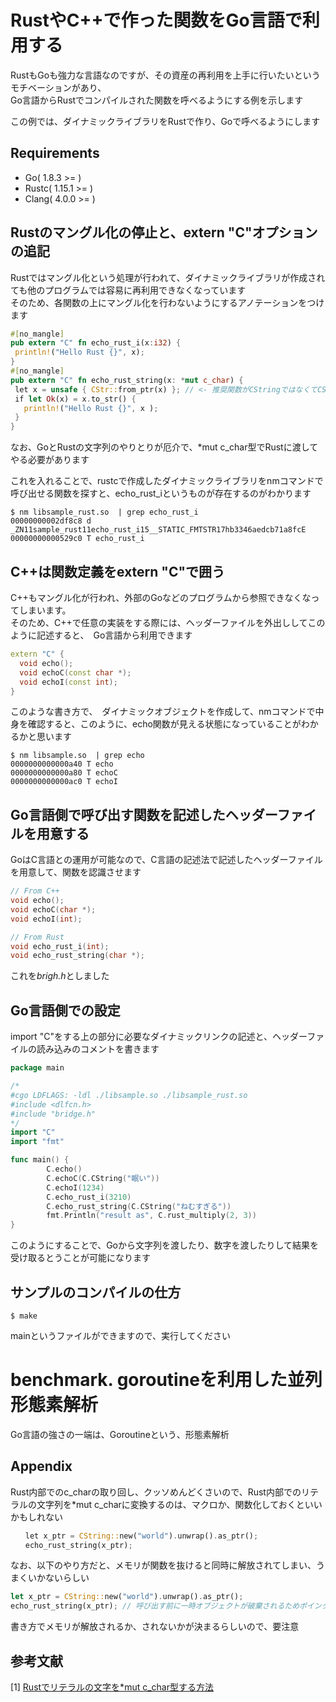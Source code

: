 # RustやC++で作った関数をGo言語で利用する

RustもGoも強力な言語なのですが、その資産の再利用を上手に行いたいというモチベーションがあり、  
Go言語からRustでコンパイルされた関数を呼べるようにする例を示します  

この例では、ダイナミックライブラリをRustで作り、Goで呼べるようにします  

## Requirements
- Go( 1.8.3 >= )
- Rustc( 1.15.1 >= ) 
- Clang( 4.0.0 >= )

## Rustのマングル化の停止と、extern "C"オプションの追記
Rustではマングル化という処理が行われて、ダイナミックライブラリが作成されても他のプログラムでは容易に再利用できなくなっています  
そのため、各関数の上にマングル化を行わないようにするアノテーションをつけます
　
 ```rust
 #[no_mangle]
pub extern "C" fn echo_rust_i(x:i32) {
  println!("Hello Rust {}", x);
}
#[no_mangle]
pub extern "C" fn echo_rust_string(x: *mut c_char) {
  let x = unsafe { CStr::from_ptr(x) }; // <- 推奨関数がCStringではなくてCStr関数が良いとのことです
  if let Ok(x) = x.to_str() {
    println!("Hello Rust {}", x );
  }
}   
 ```
なお、GoとRustの文字列のやりとりが厄介で、\*mut c_char型でRustに渡してやる必要があります  

これを入れることで、rustcで作成したダイナミックライブラリをnmコマンドで呼び出せる関数を探すと、echo_rust_iというものが存在するのがわかります  
```console
$ nm libsample_rust.so  | grep echo_rust_i
00000000002df8c8 d _ZN11sample_rust11echo_rust_i15__STATIC_FMTSTR17hb3346aedcb71a8fcE
00000000000529c0 T echo_rust_i
```

## C++は関数定義をextern "C"で囲う
C++もマングル化が行われ、外部のGoなどのプログラムから参照できなくなってしまいます。  
そのため、C++で任意の実装をする際には、ヘッダーファイルを外出ししてこのように記述すると、　Go言語から利用できます  
```cpp
extern "C" {
  void echo();
  void echoC(const char *);
  void echoI(const int);
}
```

このような書き方で、　ダイナミックオブジェクトを作成して、nmコマンドで中身を確認すると、このように、echo関数が見える状態になっていることがわかるかと思います  
```console
$ nm libsample.so  | grep echo
0000000000000a40 T echo
0000000000000a80 T echoC
0000000000000ac0 T echoI
```

## Go言語側で呼び出す関数を記述したヘッダーファイルを用意する
GoはC言語との運用が可能なので、C言語の記述法で記述したヘッダーファイルを用意して、関数を認識させます
```c
// From C++
void echo();
void echoC(char *);
void echoI(int);

// From Rust
void echo_rust_i(int);
void echo_rust_string(char *);
```
これを*brigh.h*としました

## Go言語側での設定
import "C"をする上の部分に必要なダイナミックリンクの記述と、ヘッダーファイルの読み込みのコメントを書きます  
```go
package main

/*
#cgo LDFLAGS: -ldl ./libsample.so ./libsample_rust.so
#include <dlfcn.h>
#include "bridge.h"
*/
import "C"
import "fmt"

func main() {
        C.echo()
        C.echoC(C.CString("眠い"))
        C.echoI(1234)
        C.echo_rust_i(3210)
        C.echo_rust_string(C.CString("ねむすぎる"))
        fmt.Println("result as", C.rust_multiply(2, 3))
}
```
このようにすることで、Goから文字列を渡したり、数字を渡したりして結果を受け取るとうことが可能になります　　

## サンプルのコンパイルの仕方

```cosnole
$ make
```
mainというファイルができますので、実行してください　　　

# benchmark. goroutineを利用した並列形態素解析
Go言語の強さの一端は、Goroutineという、形態素解析

## Appendix
Rust内部でのc_charの取り回し、クッソめんどくさいので、Rust内部でのリテラルの文字列を\*mut c_charに変換するのは、マクロか、関数化しておくといいかもしれない  
```rust
　　let x_ptr = CString::new("world").unwrap().as_ptr();
　　echo_rust_string(x_ptr);
```
なお、以下のやり方だと、メモリが関数を抜けると同時に解放されてしまい、うまくいかないらしい
```rust
let x_ptr = CString::new("world").unwrap().as_ptr();
echo_rust_string(x_ptr); // 呼び出す前に一時オブジェクトが破棄されるためポインタの指す値は無効
```
書き方でメモリが解放されるか、されないかが決まるらしいので、要注意


## 参考文献
[1] [Rustでリテラルの文字を*mut c_char型する方法](https://teratail.com/questions/85658#reply-134128)
